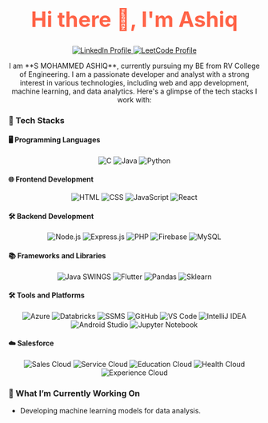 <!-- Background color and styling are not directly supported in GitHub markdown. Use emojis and badges for visual appeal. -->

<h1 align="center" style="font-size: 3em; color: #ff6347;">Hi there 👋, I'm Ashiq</h1>

<p align="center">
  <a href="https://www.linkedin.com/in/s-mohammed-ashiq-111792236/">
    <img src="https://img.shields.io/badge/LinkedIn-0077B5?style=for-the-badge&logo=linkedin&logoColor=white" alt="LinkedIn Profile"/>
  </a>
  <a href="https://leetcode.com/u/sashiq2003/">
    <img src="https://img.shields.io/badge/LeetCode-F4C20D?style=for-the-badge&logo=leetcode&logoColor=black" alt="LeetCode Profile"/>
  </a>
</p>

<p align="center">
  I am **S MOHAMMED ASHIQ**, currently pursuing my BE from RV College of Engineering. I am a passionate developer and analyst with a strong interest in various technologies, including web and app development, machine learning, and data analytics. Here's a glimpse of the tech stacks I work with:
</p>

### 🚀 Tech Stacks

#### 🖥️ Programming Languages
<p align="center">
  <img src="https://img.shields.io/badge/C-A8B9CC?style=for-the-badge&logo=c&logoColor=white" alt="C"/>
  <img src="https://img.shields.io/badge/Java-007396?style=for-the-badge&logo=java&logoColor=white" alt="Java"/>
  <img src="https://img.shields.io/badge/Python-3776AB?style=for-the-badge&logo=python&logoColor=white" alt="Python"/>
</p>

#### 🌐 Frontend Development
<p align="center">
  <img src="https://img.shields.io/badge/HTML5-E34F26?style=for-the-badge&logo=html5&logoColor=white" alt="HTML"/>
  <img src="https://img.shields.io/badge/CSS3-1572B6?style=for-the-badge&logo=css3&logoColor=white" alt="CSS"/>
  <img src="https://img.shields.io/badge/JavaScript-F7DF1E?style=for-the-badge&logo=javascript&logoColor=black" alt="JavaScript"/>
  <img src="https://img.shields.io/badge/React-61DAFB?style=for-the-badge&logo=react&logoColor=black" alt="React"/>
</p>

#### 🛠️ Backend Development
<p align="center">
  <img src="https://img.shields.io/badge/Node.js-339933?style=for-the-badge&logo=node-dot-js&logoColor=white" alt="Node.js"/>
  <img src="https://img.shields.io/badge/Express.js-000000?style=for-the-badge&logo=express&logoColor=white" alt="Express.js"/>
  <img src="https://img.shields.io/badge/PHP-777BB4?style=for-the-badge&logo=php&logoColor=white" alt="PHP"/>
  <img src="https://img.shields.io/badge/Firebase-FFCA28?style=for-the-badge&logo=firebase&logoColor=black" alt="Firebase"/>
  <img src="https://img.shields.io/badge/MySQL-4479A1?style=for-the-badge&logo=mysql&logoColor=white" alt="MySQL"/>
</p>

#### 📚 Frameworks and Libraries
<p align="center">
  <img src="https://img.shields.io/badge/Java_Swings-007396?style=for-the-badge&logo=java&logoColor=white" alt="Java SWINGS"/>
  <img src="https://img.shields.io/badge/Flutter-02569B?style=for-the-badge&logo=flutter&logoColor=white" alt="Flutter"/>
  <img src="https://img.shields.io/badge/Pandas-150458?style=for-the-badge&logo=pandas&logoColor=white" alt="Pandas"/>
  <img src="https://img.shields.io/badge/Sklearn-F7931E?style=for-the-badge&logo=scikit-learn&logoColor=white" alt="Sklearn"/>
</p>

#### 🛠️ Tools and Platforms
<p align="center">
  <img src="https://img.shields.io/badge/Microsoft_Azure-0078D4?style=for-the-badge&logo=microsoft-azure&logoColor=white" alt="Azure"/>
  <img src="https://img.shields.io/badge/Databricks-FF3621?style=for-the-badge&logo=databricks&logoColor=white" alt="Databricks"/>
  <img src="https://img.shields.io/badge/SQL_Server_Management_Studio-CC2927?style=for-the-badge&logo=microsoft-sql-server&logoColor=white" alt="SSMS"/>
  <img src="https://img.shields.io/badge/GitHub-181717?style=for-the-badge&logo=github&logoColor=white" alt="GitHub"/>
  <img src="https://img.shields.io/badge/Visual_Studio_Code-0078D4?style=for-the-badge&logo=visual-studio-code&logoColor=white" alt="VS Code"/>
  <img src="https://img.shields.io/badge/IntelliJ_IDEA-000000?style=for-the-badge&logo=intellij-idea&logoColor=white" alt="IntelliJ IDEA"/>
  <img src="https://img.shields.io/badge/Android_Studio-3DDC84?style=for-the-badge&logo=android-studio&logoColor=white" alt="Android Studio"/>
  <img src="https://img.shields.io/badge/Jupyter_Notebook-F37626?style=for-the-badge&logo=jupyter&logoColor=white" alt="Jupyter Notebook"/>
</p>

#### ☁️ Salesforce
<p align="center">
  <img src="https://img.shields.io/badge/Sales_Cloud-00A1E0?style=for-the-badge&logo=salesforce&logoColor=white" alt="Sales Cloud"/>
  <img src="https://img.shields.io/badge/Service_Cloud-00A1E0?style=for-the-badge&logo=salesforce&logoColor=white" alt="Service Cloud"/>
  <img src="https://img.shields.io/badge/Education_Cloud-00A1E0?style=for-the-badge&logo=salesforce&logoColor=white" alt="Education Cloud"/>
  <img src="https://img.shields.io/badge/Health_Cloud-00A1E0?style=for-the-badge&logo=salesforce&logoColor=white" alt="Health Cloud"/>
  <img src="https://img.shields.io/badge/Experience_Cloud-00A1E0?style=for-the-badge&logo=salesforce&logoColor=white" alt="Experience Cloud"/>
</p>

### 🔭 What I’m Currently Working On
- Developing machine learning models for data analysis.

